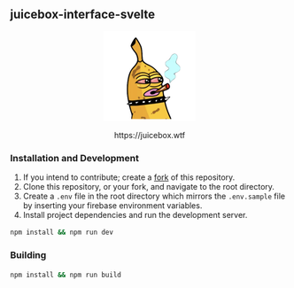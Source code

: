 ## juicebox-interface-svelte

<p align="center" width="100%"> <img width="33%" src="/static/images/stoned_banny.png"></p>
<p align="center" width="100%">https://juicebox.wtf</p>

### Installation and Development

1. If you intend to contribute; create a [fork](https://docs.github.com/en/get-started/quickstart/fork-a-repo) of this repository.
1. Clone this repository, or your fork, and navigate to the root directory.
1. Create a `.env` file in the root directory which mirrors the `.env.sample`
   file by inserting your firebase environment variables.
1. Install project dependencies and run the development server.

```bash
npm install && npm run dev
```


### Building

```bash
npm install && npm run build
```
